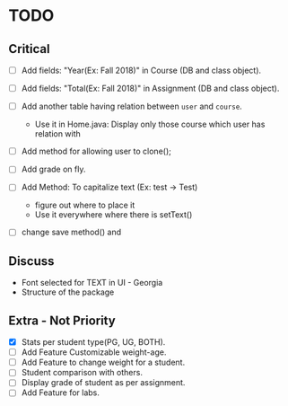 # TODO

## Critical  
- [ ] Add fields: "Year(Ex: Fall 2018)" in Course (DB and class object).
- [ ] Add fields: "Total(Ex: Fall 2018)" in Assignment (DB and class object).
- [ ] Add another table having relation between `user` and `course`.
 	- Use it in Home.java: Display only those course which user has relation with
- [ ] Add method for allowing user to clone();
- [ ] Add grade on fly. 
- [ ] Add Method: To capitalize text (Ex: test -> Test)  
	- figure out where to place it
	- Use it everywhere where there is setText()
- [ ] change save method() and 


## Discuss  
- Font selected for TEXT in UI - Georgia  
- Structure of the package  

## Extra - Not Priority  
- [X] Stats per student type(PG, UG, BOTH).
- [ ] Add Feature Customizable weight-age.
- [ ] Add Feature to change weight for a student.
- [ ] Student comparison with others.
- [ ] Display grade of student as per assignment.
- [ ] Add Feature for labs.